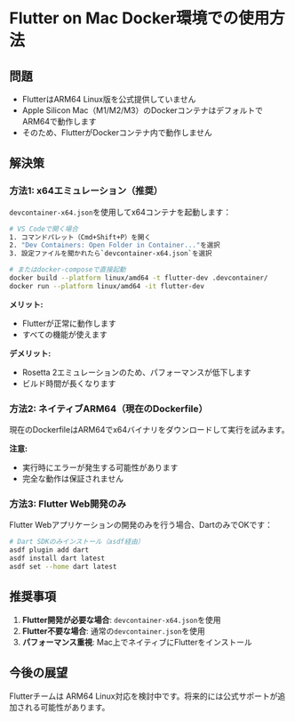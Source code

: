 # Flutter on Mac Docker環境での使用方法

## 問題
- FlutterはARM64 Linux版を公式提供していません
- Apple Silicon Mac（M1/M2/M3）のDockerコンテナはデフォルトでARM64で動作します
- そのため、FlutterがDockerコンテナ内で動作しません

## 解決策

### 方法1: x64エミュレーション（推奨）
`devcontainer-x64.json`を使用してx64コンテナを起動します：

```bash
# VS Codeで開く場合
1. コマンドパレット（Cmd+Shift+P）を開く
2. "Dev Containers: Open Folder in Container..."を選択
3. 設定ファイルを聞かれたら`devcontainer-x64.json`を選択

# またはdocker-composeで直接起動
docker build --platform linux/amd64 -t flutter-dev .devcontainer/
docker run --platform linux/amd64 -it flutter-dev
```

**メリット:**
- Flutterが正常に動作します
- すべての機能が使えます

**デメリット:**
- Rosetta 2エミュレーションのため、パフォーマンスが低下します
- ビルド時間が長くなります

### 方法2: ネイティブARM64（現在のDockerfile）
現在のDockerfileはARM64でx64バイナリをダウンロードして実行を試みます。

**注意:**
- 実行時にエラーが発生する可能性があります
- 完全な動作は保証されません

### 方法3: Flutter Web開発のみ
Flutter Webアプリケーションの開発のみを行う場合、DartのみでOKです：

```bash
# Dart SDKのみインストール（asdf経由）
asdf plugin add dart
asdf install dart latest
asdf set --home dart latest
```

## 推奨事項

1. **Flutter開発が必要な場合**: `devcontainer-x64.json`を使用
2. **Flutter不要な場合**: 通常の`devcontainer.json`を使用
3. **パフォーマンス重視**: Mac上でネイティブにFlutterをインストール

## 今後の展望
Flutterチームは ARM64 Linux対応を検討中です。将来的には公式サポートが追加される可能性があります。